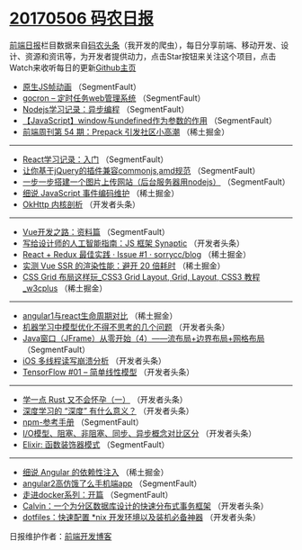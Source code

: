 # [20170506 码农日报](http://hao.caibaojian.com/date/2017/05/06)

[前端日报](http://caibaojian.com/c/news)栏目数据来自[码农头条](http://hao.caibaojian.com/)（我开发的爬虫），每日分享前端、移动开发、设计、资源和资讯等，为开发者提供动力，点击Star按钮来关注这个项目，点击Watch来收听每日的更新[Github主页](https://github.com/kujian/frontendDaily)
* [原生JS帧动画](http://hao.caibaojian.com/37139.html) （SegmentFault）
* [gocron &#8211; 定时任务web管理系统](http://hao.caibaojian.com/37133.html) （SegmentFault）
* [Nodejs学习记录：异步编程](http://hao.caibaojian.com/37145.html) （SegmentFault）
* [【JavaScript】window与undefined作为参数的作用](http://hao.caibaojian.com/37146.html) （SegmentFault）
* [前端周刊第 54 期：Prepack 引发社区小高潮](http://hao.caibaojian.com/37118.html) （稀土掘金）

***
* [React学习记录：入门](http://hao.caibaojian.com/37136.html) （SegmentFault）
* [让你基于jQuery的插件兼容commonjs,amd规范](http://hao.caibaojian.com/37137.html) （SegmentFault）
* [一步一步搭建一个图片上传网站（后台服务器用nodejs）](http://hao.caibaojian.com/37141.html) （SegmentFault）
* [细说 JavaScript 事件编码维护](http://hao.caibaojian.com/37115.html) （稀土掘金）
* [OkHttp 内核剖析](http://hao.caibaojian.com/37154.html) （开发者头条）

***
* [Vue开发之路：资料篇](http://hao.caibaojian.com/37135.html) （SegmentFault）
* [写给设计师的人工智能指南：JS 框架 Synaptic](http://hao.caibaojian.com/37157.html) （开发者头条）
* [React + Redux 最佳实践 · Issue #1 · sorrycc/blog](http://hao.caibaojian.com/37119.html) （稀土掘金）
* [实测 Vue SSR 的渲染性能：避开 20 倍耗时](http://hao.caibaojian.com/37120.html) （稀土掘金）
* [CSS Grid 布局这样玩_CSS3 Grid Layout, Grid, Layout, CSS3 教程_w3cplus](http://hao.caibaojian.com/37121.html) （稀土掘金）

***
* [angular1与react生命周期对比](http://hao.caibaojian.com/37122.html) （稀土掘金）
* [机器学习中模型优化不得不思考的几个问题](http://hao.caibaojian.com/37164.html) （开发者头条）
* [Java窗口（JFrame）从零开始（4）——流布局+边界布局+网格布局](http://hao.caibaojian.com/37143.html) （SegmentFault）
* [iOS 多线程读写崩溃分析](http://hao.caibaojian.com/37165.html) （开发者头条）
* [TensorFlow #01 &#8211; 简单线性模型](http://hao.caibaojian.com/37161.html) （开发者头条）

***
* [学一点 Rust 又不会怀孕（一）](http://hao.caibaojian.com/37162.html) （开发者头条）
* [深度学习的 “深度” 有什么意义？](http://hao.caibaojian.com/37163.html) （开发者头条）
* [npm-参考手册](http://hao.caibaojian.com/37142.html) （SegmentFault）
* [I/O模型、阻塞、非阻塞、同步、异步概念对比区分](http://hao.caibaojian.com/37153.html) （开发者头条）
* [Elixir: 函数装饰器模式](http://hao.caibaojian.com/37144.html) （SegmentFault）

***
* [细说 Angular 的依赖性注入](http://hao.caibaojian.com/37116.html) （稀土掘金）
* [angular2高仿饿了么手机端app](http://hao.caibaojian.com/37134.html) （SegmentFault）
* [走进docker系列：开篇](http://hao.caibaojian.com/37131.html) （SegmentFault）
* [Calvin：一个为分区数据库设计的快速分布式事务框架](http://hao.caibaojian.com/37156.html) （开发者头条）
* [dotfiles：快速配置 *nix 开发环境以及装机必备神器](http://hao.caibaojian.com/37158.html) （开发者头条）

日报维护作者：[前端开发博客](http://caibaojian.com/) 